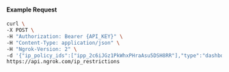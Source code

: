 <!-- Code generated for API Clients. DO NOT EDIT. -->

#### Example Request

```bash
curl \
-X POST \
-H "Authorization: Bearer {API_KEY}" \
-H "Content-Type: application/json" \
-H "Ngrok-Version: 2" \
-d '{"ip_policy_ids":["ipp_2c6iJGz1PkWhxPHraAsu5DSH8RR"],"type":"dashboard"}' \
https://api.ngrok.com/ip_restrictions
```
